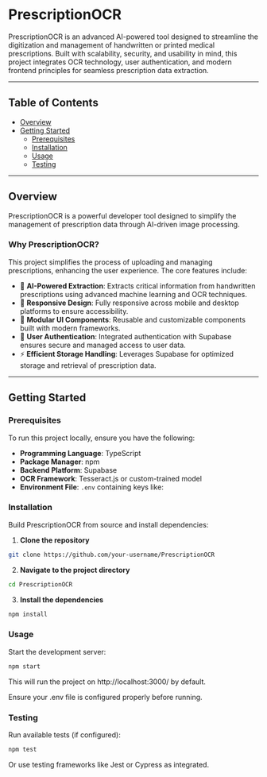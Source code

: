 # PrescriptionOCR

PrescriptionOCR is an advanced AI-powered tool designed to streamline the digitization and management of handwritten or printed medical prescriptions. Built with scalability, security, and usability in mind, this project integrates OCR technology, user authentication, and modern frontend principles for seamless prescription data extraction.

---

## Table of Contents

- [Overview](#overview)
- [Getting Started](#getting-started)  
  - [Prerequisites](#prerequisites)  
  - [Installation](#installation)  
  - [Usage](#usage)  
  - [Testing](#testing)

---

## Overview

PrescriptionOCR is a powerful developer tool designed to simplify the management of prescription data through AI-driven image processing.

### Why PrescriptionOCR?

This project simplifies the process of uploading and managing prescriptions, enhancing the user experience. The core features include:

- 🧠 **AI-Powered Extraction**: Extracts critical information from handwritten prescriptions using advanced machine learning and OCR techniques.
- 📱 **Responsive Design**: Fully responsive across mobile and desktop platforms to ensure accessibility.
- 🧩 **Modular UI Components**: Reusable and customizable components built with modern frameworks.
- 🔐 **User Authentication**: Integrated authentication with Supabase ensures secure and managed access to user data.
- ⚡ **Efficient Storage Handling**: Leverages Supabase for optimized storage and retrieval of prescription data.

---

## Getting Started

### Prerequisites

To run this project locally, ensure you have the following:

- **Programming Language**: TypeScript  
- **Package Manager**: npm  
- **Backend Platform**: Supabase  
- **OCR Framework**: Tesseract.js or custom-trained model  
- **Environment File**: `.env` containing keys like:

### Installation

Build PrescriptionOCR from source and install dependencies:

1. **Clone the repository**

```bash
git clone https://github.com/your-username/PrescriptionOCR
```

2. **Navigate to the project directory**

```bash
cd PrescriptionOCR
```

3. **Install the dependencies**

```bash
npm install
```

### Usage

Start the development server:
```bash
npm start
```
This will run the project on http://localhost:3000/ by default.

Ensure your .env file is configured properly before running.

### Testing
Run available tests (if configured):
```bash
npm test
```
Or use testing frameworks like Jest or Cypress as integrated.

